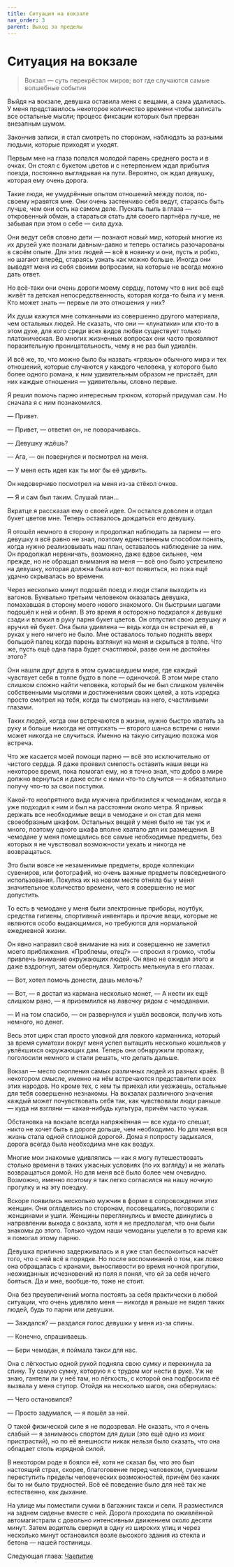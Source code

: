 ```yaml
---
title: Ситуация на вокзале
nav_order: 3
parent: Выход за пределы
---
```


# Ситуация на вокзале

> Вокзал — суть перекрёсток миров; вот где случаются самые волшебные
> события


Выйдя на вокзале, девушка оставила меня с вещами, а сама удалилась.  У
меня представилось некоторое количество времени чтобы записать все
остальные мысли; процесс фиксации которых был прерван внезапным шумом.

Закончив записи, я стал смотреть по сторонам, наблюдать за разными
людьми, которые приходят и уходят.

Первым мне на глаза попался молодой парень среднего роста и в очках.
Он стоял с букетом цветов и с нетерпением ждал прибытия поезда,
постоянно выглядывая на пути.  Вероятно, он ждал девушку, которая ему
очень дорога.

Такие люди, не умудрённые опытом отношений между полов, по-своему
нравятся мне.  Они очень застенчиво себя ведут, стараясь быть лучше,
чем они есть на самом деле.  Пускать пыль в глаза — откровенный обман,
а стараться стать для своего партнёра лучше, не забывая при этом о
себе — сила духа.

Они ведут себя словно дети — познают новый мир, который многие из их
друзей уже познали давным-давно и теперь остались разочарованы в своём
опыте.  Для этих людей — всё в новинку и они, пусть и робко, но шагают
вперёд, стараясь узнать как можно больше.  Иногда они выводят меня из
себя своими вопросами, на которые не всегда можно дать ответ.

Но всё-таки они очень дороги моему сердцу, потому что в них всё ещё
живёт та детская непосредственность, которая когда-то была и у меня.
Кто может знать — первые ли это отношения у них?

Их души кажутся мне сотканными из совершенно другого материала, чем
остальных людей.  Не сказать, что они — «лунатики» или кто-то в этом
духе, для кого среди всех видов любви существует только платоническая.
Во многих жизненных вопросах они часто проявляют поразительную
проницательность, чему я не раз был удивлён.

И всё же, то, что можно было бы назвать «грязью» обычного мира и тех
отношений, которые случаются у каждого человека, у которого было более
одного романа, к ним удивительным образом не пристаёт, для них каждые
отношения — удивительны, словно первые.

Я решил помочь парню интересным трюком, который придумал сам.  Но
сначала я с ним познакомился.

— Привет.

— Привет, — ответил он, не поворачиваясь.

— Девушку ждёшь?

— Ага, — он повернулся и посмотрел на меня.

— У меня есть идея как ты мог бы её удивить.

Он недоверчиво посмотрел на меня из-за стёкол очков.

— Я и сам был таким. Слушай план...

Вкратце я рассказал ему о своей идее.  Он остался доволен и отдал
букет цветов мне.  Теперь оставалось дождаться его девушку.

Я отошёл немного в сторону и продолжал наблюдать за парнем — его
девушку я всё равно не знал, поэтому единственным способом понять,
когда нужно реализовывать наш план, оставалось наблюдение за ним.  Он
продолжал нервничать, возможно, даже вдвое сильнее, чем прежде, но не
обращал внимания на меня — всё оно было устремлено на девушку, которая
должна была вот-вот появиться, но пока ещё удачно скрывалась во
времени.

Через несколько минут подошёл поезд и люди стали выходить из вагонов.
Буквально третьим человеком оказалась девушка, помахавшая в сторону
моего нового знакомого.  Он быстрыми шагами подошёл к ней и обнял.  В
это время я осторожно подкрался к девушке сзади и вложил в руку парня
букет цветов.  Он отпустил свою девушку и вручил ей букет.  Она была
удивлена — ведь когда он встречал её, в руках у него ничего не было.
Мне оставалось только поднять вверх большой палец когда парень
взглянул на меня и скрыться в толпе.  Что же, пусть ещё одна пара
будет счастливой, разве они не достойны этого?

Они нашли друг друга в этом сумасшедшем мире, где каждый чувствует
себя в толпе будто в поле — одиночкой.  В этом мире стало слишком
сложно найти человека, который бы не был слишком увлечён собственными
мыслями и достижениями своих целей, а хоть изредка просто смотрел на
тебя, когда ты смотришь на него, счастливыми глазами.

Таких людей, когда они встречаются в жизни, нужно быстро хватать за
руку и больше никогда не отпускать — второго шанса встречи с ними
может никогда не случиться. Именно на такую ситуацию похожа моя
встреча.

Что же касается моей помощи парню — всё это исключительно от чистого
сердца.  Я даже проявил смелость оставить наши вещи на некоторое
время, пока помогал ему, но я точно знал, что добро в мире должно
вернуться и даже если с ними что-то случится — я обязательно получу
что-то за свои поступки.

Какой-то неопрятного вида мужчина приблизился к чемоданам, когда я уже
подходил к ним и был на расстоянии около метра.  Я привык держать все
необходимые вещи в чемодане и он стал для меня своеобразным шкафом.
Остальных вещей у меня было не так уж и много, поэтому одного шкафа
вполне хватало для их размещения.  В чемодане у меня помещались все
самые необходимые предметы, без которых я не чувствовал возможности
уехать и никогда не возвращаться.

Это были вовсе не незаменимые предметы, вроде коллекции сувениров, или
фотографий, но очень важные предметы повседневного использования.
Покупка их на новом месте отняла бы у меня значительное количество
времени, чего я совершенно не мог допустить.

То есть в чемодане у меня были электронные приборы, ноутбук, средства
гигиены, спортивный инвентарь и прочие вещи, которые не являются особо
выдающимися, но требуются для нормальной ежедневной жизни.

Он явно направил своё внимание на них и совершенно не заметил моего
приближения. «Проблемы, отец?» — спросил я громко, чтобы привлечь
внимание окружающих людей.  Он явно не ожидал этого и даже вздрогнул,
затем обернулся.  Хитрость мелькнула в его глазах.

— Вот, хотел помочь донести, дашь мелочь?

— Вот, — я достал из кармана несколько монет, — А нести их ещё слишком
рано, — я приземлился на лавочку рядом с чемоданами.

— И на том спасибо, — он развернулся и ушёл восвояси, получив хоть
немного, но денег.

Весь этот цирк стал просто уловкой для ловкого карманника, который за
время суматохи вокруг меня успел вытащить несколько кошельков у
увлёкшихся окружающих дам.  Теперь они обнаружили пропажу, поголосили
немного и стали решать, что делать дальше.

Вокзал — место скопления самых различных людей из разных краёв.  В
некотором смысле, именно на нём встречаются представители всех этих
народов.  Но кроме тех, с кем ты приехал или уезжаешь, остальные для
тебя совершенно незнакомы.  На вокзалах различного значения каждый
может почувствовать себя так, как чувствовали люди раньше — куда ни
взгляни — какая-нибудь культура, причём часто чужая.

Обстановка на вокзале всегда напряжённая — все куда-то спешат, никто
не хочет быть в дороге дольше, чем необходимо.  Но для меня вся жизнь
стала одной сплошной дорогой.  Дома я попросту задыхался, дорога
всегда была необходима мне как воздух.

Многие мои знакомые удивлялись — как я могу путешествовать столько
времени в таких ужасных условиях (по их взгляду) и не желать
возвращаться домой.  Но для меня всё было более чем очевидно.
Возможно, именно поэтому я так легко согласился на нашу ночную
прогулку и на эту поездку.

Вскоре появились несколько мужчин в форме в сопровождении этих женщин.
Они огляделись по сторонам, посовещались, поговорили с женщинами и
ушли.  Женщины переглянулись и вместе двинулись в направлении выхода с
вокзала, хотя я не предполагал, что они были знакомы до этого.  Только
чудом наши чемоданы уцелели в то время как я помогал этому парню.

Девушка прилично задерживалась и я уже стал беспокоиться насчёт того,
что с ней всё в порядке.  Но после воспоминаний о том, как ловко она
обращалась с кранами, выносливости во время ночной прогулки,
неожиданных исчезновений из поля я понял, что ей за себя нечего
бояться.  Да и мне, вообще-то, тоже не стоит.

Она без преувеличений могла постоять за себя практически в любой
ситуации, что очень удивляло меня — никогда я раньше не видел таких
людей, будь то парни или девушки.

— Заждался? — раздался голос девушки у меня из-за спины.

— Конечно, спрашиваешь.

— Бери чемодан, я поймала такси для нас.

Она с лёгкостью одной рукой подняла свою сумку и перекинула за спину.
Ту самую сумку, которую я с трудом мог нести в руке.  Уж не знаю,
гантели ли у неё там, но лёгкость, с которой она подбросила её вызвала
у меня ступор.  Отойдя на несколько шагов, она обернулась:

— Чего остановился?

— Просто задумался, — я пошёл за ней.

О такой физической силе я не подозревал.  Не сказать, что я очень
слабый — я занимаюсь спортом для души (это ещё одно из моих
пристрастий), но по её внешности никак нельзя было сказать, что она
обладает столь изрядной силой.

В некотором роде я боялся её, хотя не сказал бы, что это был настоящий
страх, скорее, благоговение перед человеком, сумевшим переступить
пределы человеческих возможностей, причём без каких бы то ни было
трудностей.  Всё её поведение было для неё так же естественно, как
дыхание.

На улице мы поместили сумки в багажник такси и сели.  Я разместился на
заднем сиденье вместе с ней.  Дорога проходила по оживлённой
автомагистрали с довольно интенсивным движением около десяти минут.
Затем водитель свернул в одну из широких улиц и через несколько минут
остановился возле высокого здания из стекла и бетона — нашей
гостиницы.

Следующая глава: <a href="{{ site.baseurl }}{% link 5-outside/4-teatime.md %}">Чаепитие</a>
